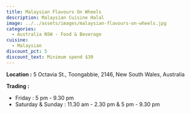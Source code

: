 ```yaml
---
title: Malaysian Flavours On Wheels
description: Malaysian Cuisine Halal
image: ../../assets/images/malaysian-flavours-on-wheels.jpg
categories:
  - Australia NSW - Food & Beverage
cuisine:
  - Malaysian
discount_pct: 5
discount_text: Minimum spend $30
---
```

**Location :** 5 Octavia St., Toongabbie, 2146, New South Wales, Australia 

**Trading :**

* Friday : 5 pm - 9.30 pm
* Saturday & Sunday : 11.30 am - 2.30 pm & 5 pm - 9.30 pm
